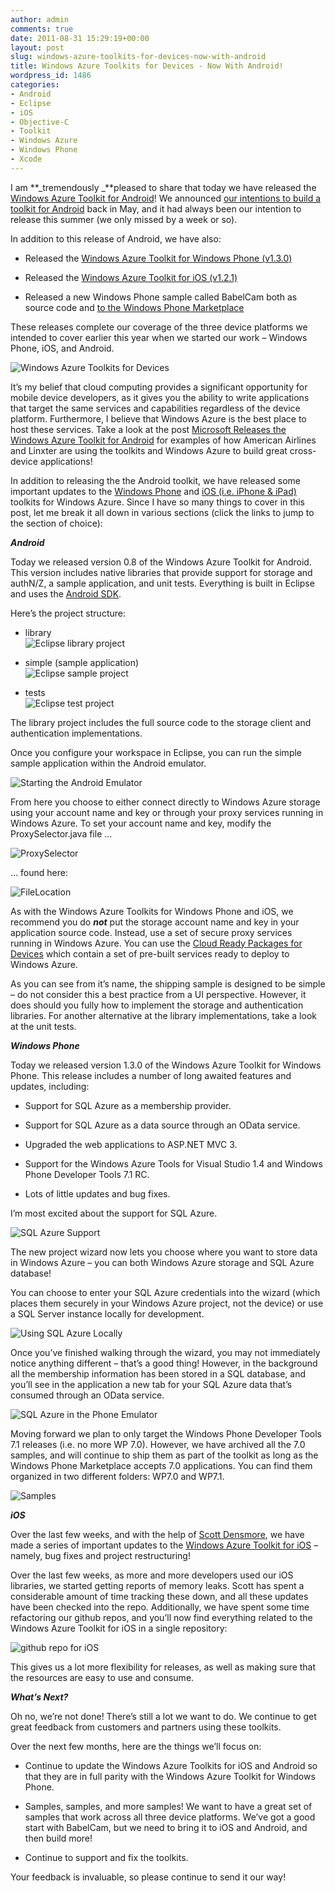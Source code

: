 ```yaml
---
author: admin
comments: true
date: 2011-08-31 15:29:19+00:00
layout: post
slug: windows-azure-toolkits-for-devices-now-with-android
title: Windows Azure Toolkits for Devices - Now With Android!
wordpress_id: 1486
categories:
- Android
- Eclipse
- iOS
- Objective-C
- Toolkit
- Windows Azure
- Windows Phone
- Xcode
---
```


I am **_tremendously _**pleased to share that today we have released the [Windows Azure Toolkit for Android](https://github.com/microsoft-dpe/wa-toolkit-android)! We announced [our intentions to build a toolkit for Android](http://blogs.technet.com/b/microsoft_blog/archive/2011/05/09/microsoft-announces-windows-azure-toolkits-for-ios-android-and-windows-phone.aspx) back in May, and it had always been our intention to release this summer (we only missed by a week or so).

 

In addition to this release of Android, we have also:

 

  
  * Released the [Windows Azure Toolkit for Windows Phone (v1.3.0)](http://watwp.codeplex.com/)
   
  * Released the [Windows Azure Toolkit for iOS (v1.2.1)](https://github.com/microsoft-dpe/wa-toolkit-ios)
   
  * Released a new Windows Phone sample called BabelCam both as source code and [to the Windows Phone Marketplace](http://windowsphone.com/s?appid=576327f5-785c-4997-bc01-dc9fe4423f88)
 

These releases complete our coverage of the three device platforms we intended to cover earlier this year when we started our work – Windows Phone, iOS, and Android.

 

![Windows Azure Toolkits for Devices](https://wadewegner.blob.core.windows.net/wordpress/2011/08/DevicesToolkits.jpg)

 

It’s my belief that cloud computing provides a significant opportunity for mobile device developers, as it gives you the ability to write applications that target the same services and capabilities regardless of the device platform. Furthermore, I believe that Windows Azure is the best place to host these services. Take a look at the post [Microsoft Releases the Windows Azure Toolkit for Android](http://blogs.technet.com/b/microsoft_blog/archive/2011/08/31/microsoft-releases-the-windows-azure-toolkit-for-android.aspx) for examples of how American Airlines and Linxter are using the toolkits and Windows Azure to build great cross-device applications!

 

In addition to releasing the the Android toolkit, we have released some important updates to the [Windows Phone](http://watwp.codeplex.com/) and [iOS (i.e. iPhone & iPad)](https://github.com/microsoft-dpe/wa-toolkit-ios) toolkits for Windows Azure. Since I have so many things to cover in this post, let me break it all down in various sections (click the links to jump to the section of choice):

 

**_Android_**

 

Today we released version 0.8 of the Windows Azure Toolkit for Android. This version includes native libraries that provide support for storage and authN/Z, a sample application, and unit tests. Everything is built in Eclipse and uses the [Android SDK](http://developer.android.com/sdk/index.html).

 

Here’s the project structure:

 

  
  * library       
![Eclipse library project](https://wadewegner.blob.core.windows.net/wordpress/2011/08/Projects1.jpg)
   
  * simple (sample application)       
![Eclipse sample project](https://wadewegner.blob.core.windows.net/wordpress/2011/08/Projects2.jpg)
   
  * tests       
![Eclipse test project](https://wadewegner.blob.core.windows.net/wordpress/2011/08/Projects3.jpg)
 

The library project includes the full source code to the storage client and authentication implementations.

 

Once you configure your workspace in Eclipse, you can run the simple sample application within the Android emulator.

 

![Starting the Android Emulator](https://wadewegner.blob.core.windows.net/wordpress/2011/08/StartingEmulator.jpg)

 

From here you choose to either connect directly to Windows Azure storage using your account name and key or through your proxy services running in Windows Azure. To set your account name and key, modify the ProxySelector.java file …

 

![ProxySelector](https://wadewegner.blob.core.windows.net/wordpress/2011/08/ProxySelector.jpg)

 

… found here:

 

![FileLocation](https://wadewegner.blob.core.windows.net/wordpress/2011/08/FileLocation.jpg)

 

As with the Windows Azure Toolkits for Windows Phone and iOS, we recommend you do **_not_** put the storage account name and key in your application source code. Instead, use a set of secure proxy services running in Windows Azure. You can use the [Cloud Ready Packages for Devices](https://github.com/microsoft-dpe/wa-toolkit-cloudreadypackages) which contain a set of pre-built services ready to deploy to Windows Azure.

 

As you can see from it’s name, the shipping sample is designed to be simple – do not consider this a best practice from a UI perspective. However, it does should you fully how to implement the storage and authentication libraries. For another alternative at the library implementations, take a look at the unit tests.

 

**_Windows Phone_**

 

Today we released version 1.3.0 of the Windows Azure Toolkit for Windows Phone. This release includes a number of long awaited features and updates, including:

 

  
  * Support for SQL Azure as a membership provider.
   
  * Support for SQL Azure as a data source through an OData service.
   
  * Upgraded the web applications to ASP.NET MVC 3.
   
  * Support for the Windows Azure Tools for Visual Studio 1.4 and Windows Phone Developer Tools 7.1 RC.
   
  * Lots of little updates and bug fixes.
 

I’m most excited about the support for SQL Azure.

 

![SQL Azure Support](https://wadewegner.blob.core.windows.net/wordpress/2011/08/SQLAzureSupport.jpg)

 

The new project wizard now lets you choose where you want to store data in Windows Azure – you can both Windows Azure storage and SQL Azure database!

 

You can choose to enter your SQL Azure credentials into the wizard (which places them securely in your Windows Azure project, not the device) or use a SQL Server instance locally for development.

 

![Using SQL Azure Locally](https://wadewegner.blob.core.windows.net/wordpress/2011/08/SQLAzureLocally.jpg)

 

Once you’ve finished walking through the wizard, you may not immediately notice anything different – that’s a good thing! However, in the background all the membership information has been stored in a SQL database, and you’ll see in the application a new tab for your SQL Azure data that’s consumed through an OData service.

 

![SQL Azure in the Phone Emulator](https://wadewegner.blob.core.windows.net/wordpress/2011/08/SQLAzureInThePhoneEmulator.jpg)

 

Moving forward we plan to only target the Windows Phone Developer Tools 7.1 releases (i.e. no more WP 7.0). However, we have archived all the 7.0 samples, and will continue to ship them as part of the toolkit as long as the Windows Phone Marketplace accepts 7.0 applications. You can find them organized in two different folders: WP7.0 and WP7.1.

 

![Samples](https://wadewegner.blob.core.windows.net/wordpress/2011/08/image14.png)

 

**_iOS_**

 

Over the last few weeks, and with the help of [Scott Densmore](http://scottdensmore.typepad.com/), we have made a series of important updates to the [Windows Azure Toolkit for iOS](https://github.com/microsoft-dpe/wa-toolkit-ios) – namely, bug fixes and project restructuring!

 

Over the last few weeks, as more and more developers used our iOS libraries, we started getting reports of memory leaks. Scott has spent a considerable amount of time tracking these down, and all these updates have been checked into the repo. Additionally, we have spent some time refactoring our github repos, and you’ll now find everything related to the Windows Azure Toolkit for iOS in a single repository:

 

![github repo for iOS](https://wadewegner.blob.core.windows.net/wordpress/2011/08/watoolkitforios.jpg)

 

This gives us a lot more flexibility for releases, as well as making sure that the resources are easy to use and consume.

 

**_What’s Next?_**

 

Oh no, we’re not done! There’s still a lot we want to do. We continue to get great feedback from customers and partners using these toolkits.

 

Over the next few months, here are the things we’ll focus on:

 

  
  * Continue to update the Windows Azure Toolkits for iOS and Android so that they are in full parity with the Windows Azure Toolkit for Windows Phone.
   
  * Samples, samples, and more samples! We want to have a great set of samples that work across all three device platforms. We’ve got a good start with BabelCam, but we need to bring it to iOS and Android, and then build more!
   
  * Continue to support and fix the toolkits.
 

Your feedback is invaluable, so please continue to send it our way!
